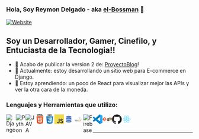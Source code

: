 ### Hola, Soy Reymon Delgado - aka [el-Bossman][website] 👋

[![Website](https://img.shields.io/website?label=reymondelgado.com&style=for-the-badge&url=https%3A%2F%2Freymondelgado.com)](https://reymondelgado.com/)


## Soy un Desarrollador, Gamer, Cinefilo, y Entuciasta de la Tecnologia!!

- 🔭 Acabo de publicar la version 2 de: [ProyectoBlog][proyecto]!
- 🌱 Actualmente: estoy desarrollando un sitio web para E-commerce en Django.
- 📘 Estoy aprendiendo: un poco de React para visualizar mejor las APIs y ver la otra cara de la moneda.


### Lenguajes y Herramientas que utilizo:


<img align="left" alt="Django" width="26px" src="https://cdn.iconscout.com/icon/free/png-256/django-3629322-3031821.png" />
<img align="left" alt="Python" width="26px" src="https://cdn.iconscout.com/icon/free/png-256/python-3628999-3030224.png" />

<img align="left" alt="JAVA" width="26px" src="https://gabrielaugusto.me/wp-content/uploads/2021/06/Java_Logo.png" />

<img align="left" alt="HTML5" width="26px" src="https://raw.githubusercontent.com/github/explore/80688e429a7d4ef2fca1e82350fe8e3517d3494d/topics/html/html.png" />

<img align="left" alt="CSS3" width="26px" src="https://raw.githubusercontent.com/github/explore/80688e429a7d4ef2fca1e82350fe8e3517d3494d/topics/css/css.png" />

<img align="left" alt="JavaScript" width="26px" src="https://raw.githubusercontent.com/github/explore/80688e429a7d4ef2fca1e82350fe8e3517d3494d/topics/javascript/javascript.png" />

<img align="left" alt="SQL" width="26px" src="https://raw.githubusercontent.com/github/explore/80688e429a7d4ef2fca1e82350fe8e3517d3494d/topics/sql/sql.png" />

<img align="left" alt="MySQL" width="26px" src="https://raw.githubusercontent.com/github/explore/80688e429a7d4ef2fca1e82350fe8e3517d3494d/topics/mysql/mysql.png" />

<img align="left" alt="Firebase" width="26px" src="https://cdn.iconscout.com/icon/free/png-256/firebase-3629364-3032357.png" />

<img align="left" alt="Visual Studio Code" width="26px" src="https://raw.githubusercontent.com/github/explore/80688e429a7d4ef2fca1e82350fe8e3517d3494d/topics/visual-studio-code/visual-studio-code.png" />

<img align="left" alt="Git" width="26px" src="https://raw.githubusercontent.com/github/explore/80688e429a7d4ef2fca1e82350fe8e3517d3494d/topics/git/git.png" />

<img align="left" alt="GitHub" width="26px" src="https://raw.githubusercontent.com/github/explore/78df643247d429f6cc873026c0622819ad797942/topics/github/github.png" />

<img align="left" alt="React" width="26px" src="https://raw.githubusercontent.com/github/explore/80688e429a7d4ef2fca1e82350fe8e3517d3494d/topics/react/react.png" />



<br />
<br />

---


[website]: https://reymondelgado.tk/
[proyecto]: https://reymondelgado.pythonanywhere.com/
